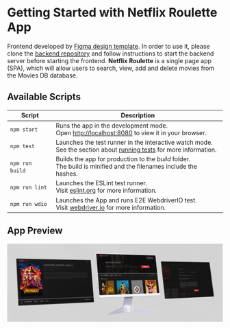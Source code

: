 # Getting Started with Netflix Roulette App

Frontend developed by [Figma design template](https://www.figma.com/file/fKGjrOqR6nJe6LYJopGCZ8/CDP-Home-Task-%E2%80%93-React-v1). In order to use it, please clone the [backend repository](https://github.com/VarvaraZadnepriak/MoviesAPI.ReactJS) and follow instructions to start the backend server before starting the frontend. **Netflix Roulette** is a single page app (SPA), which will allow users to search, view, add and delete movies from the Movies DB database.

## Available Scripts

| Script          | Description                                                                                                                                                                            |
| --------------- | -------------------------------------------------------------------------------------------------------------------------------------------------------------------------------------- |
| `npm start`     | Runs the app in the development mode.<br>Open [http://localhost:8080](http://localhost:8080) to view it in your browser.                                                               |
| `npm test`      | Launches the test runner in the interactive watch mode.<br>See the section about [running tests](https://facebook.github.io/create-react-app/docs/running-tests) for more information. |
| `npm run build` | Builds the app for production to the _build_ folder.<br>The build is minified and the filenames include the hashes.                                                                    |
| `npm run lint`  | Launches the ESLint test runner.<br>Visit [eslint.org](https://eslint.org/) for more information.                                                                                      |
| `npm run wdio`  | Launches the App and runs E2E WebdriverIO test.<br>Visit [webdriver.io](https://webdriver.io/) for more information.                                                                   |

## App Preview

![](./app-preview-desktop.png)
